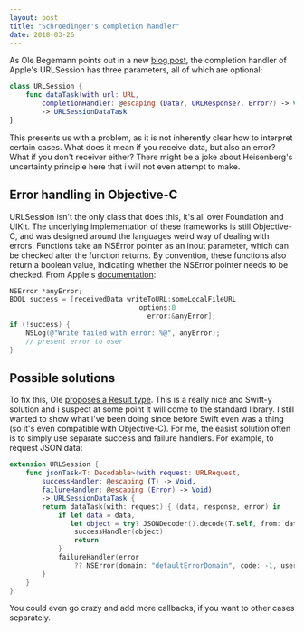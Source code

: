 ```yaml
---
layout: post
title: "Schroedinger's completion handler"
date: 2018-03-26
---
```


As Ole Begemann points out in a new [blog post](https://oleb.net/blog/2018/03/making-illegal-states-unrepresentable/), the completion handler of Apple's URLSession has three parameters, all of which are optional:

```Swift
class URLSession {
    func dataTask(with url: URL,
        completionHandler: @escaping (Data?, URLResponse?, Error?) -> Void)
        -> URLSessionDataTask
}
```

This presents us with a problem, as it is not inherently clear how to interpret certain cases. What does it mean if you receive data, but also an error? What if you don't receiver either? There might be a joke about Heisenberg's uncertainty principle here that i will not even attempt to make.

## Error handling in Objective-C

URLSession isn't the only class that does this, it's all over Foundation and UIKit. The underlying implementation of these frameworks is still Objective-C, and was designed around the languages weird way of dealing with errors. Functions take an NSError pointer as an inout parameter, which can be checked after the function returns. By convention, these functions also return a boolean value, indicating whether the NSError pointer needs to be checked. From Apple's [documentation](https://developer.apple.com/library/content/documentation/Cocoa/Conceptual/ProgrammingWithObjectiveC/ErrorHandling/ErrorHandling.html):

```Objective-C
NSError *anyError;
BOOL success = [receivedData writeToURL:someLocalFileURL
                                options:0
                                  error:&anyError];
if (!success) {
    NSLog(@"Write failed with error: %@", anyError);
    // present error to user
}
```

## Possible solutions

To fix this, Ole [proposes a Result type](https://oleb.net/blog/2017/01/result-init-helper/). This is a really nice and Swift-y solution and i suspect at some point it will come to the standard library. I still wanted to show what i've been doing since before Swift even was a thing (so it's even compatible with Objective-C). For me, the easist solution often is to simply use separate success and failure handlers. For example, to request JSON data:

```Swift
extension URLSession {
    func jsonTask<T: Decodable>(with request: URLRequest,
        successHandler: @escaping (T) -> Void,
        failureHandler: @escaping (Error) -> Void)
        -> URLSessionDataTask {
        return dataTask(with: request) { (data, response, error) in
            if let data = data,
               let object = try? JSONDecoder().decode(T.self, from: data) {
                successHandler(object)
                return
            }
            failureHandler(error
                ?? NSError(domain: "defaultErrorDomain", code: -1, userInfo: nil))
        }
    }
}
```

You could even go crazy and add more callbacks, if you want to other cases separately.
